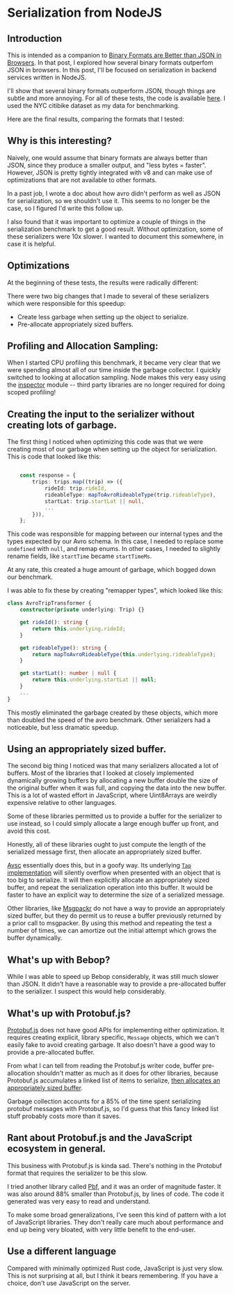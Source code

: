 <head>
    <title> Serialization From NodeJS </title>
    <script src="https://cdn.jsdelivr.net/npm/chart.js"></script>
    <script type="text/javascript">
    // Final Serialize Duration
    // Serializer	Avg (ms)
    // ------------------------
    // json      	1440.67
    // msgpack   	713.00
    // cbor      	716.65
    // proto     	5532.67
    // avro      	586.67
    // bebop     	2700.67
    // flatbuffers	3723.00
    // pbf       	563.33
    //
    // Unoptimized Serializer Duration
    // Serializer	Avg (ms)
    // ------------------------
    // json      	1415.33
    // msgpack   	910.67
    // cbor      	1335.67
    // proto     	5582.33
    // avro      	5443.33
    // bebop     	12351.00
    // flatbuffers	3674.00
    const serializationStats = [
      {"name":"json","rustSerializeDuration":458, "finalSerializeDuration": 1440.67, "unoptimizedSerializeDuration": 1415.33 },
      {"name":"protobuf.js","rustSerializeDuration":281, "finalSerializeDuration": 5532.67, "unoptimizedSerializeDuration": 5582.33 },
      {"name":"pbf","rustSerializeDuration":281, "finalSerializeDuration": 563.33, "unoptimizedSerializeDuration": 563.33 },
      {"name":"msgpack","rustSerializeDuration":287, "finalSerializeDuration": 713.00, "unoptimizedSerializeDuration": 910.67 },
      {"name":"cbor","rustSerializeDuration":331, "finalSerializeDuration": 716.65, "unoptimizedSerializeDuration": 1335.67 },
      {"name":"bebop","rustSerializeDuration":190, "finalSerializeDuration": 2700.67, "unoptimizedSerializeDuration": 12351.00 },
      {"name":"avro","rustSerializeDuration":321, "finalSerializeDuration": 586.67, "unoptimizedSerializeDuration": 5443.33 },
    ];
    function createFinalResultsChart() {
      const ctx = document.getElementById('finalResultsChart').getContext('2d');
      const sortedStats = [...serializationStats].sort((a, b) => a.finalSerializeDuration - b.finalSerializeDuration);
      new Chart(ctx, {
        type: 'bar',
        data: {
          labels: sortedStats.map(stat => stat.name),
          datasets: [{
            label: 'Final Serialization Duration (ms)',
            data: sortedStats.map(stat => stat.finalSerializeDuration),
            backgroundColor: 'rgba(54, 162, 235, 0.8)',
            borderColor: 'rgba(54, 162, 235, 1)',
            borderWidth: 1
          }]
        },
        options: {
          responsive: true,
          scales: {
            y: {
              beginAtZero: true,
              title: {
                display: true,
                text: 'Duration (ms)'
              }
            }
          },
          plugins: {
            title: {
              display: true,
              text: 'Final Serialization Performance Comparison'
            }
          }
        }
      });
    }
    function createPreOptimizationChart() {
      const ctx = document.getElementById('preOptimizationChart').getContext('2d');
      const formats = ['msgpack', 'cbor', 'bebop', 'avro'];
      const filteredStats = serializationStats.filter(stat => formats.includes(stat.name));
      new Chart(ctx, {
        type: 'bar',
        data: {
          labels: filteredStats.map(stat => stat.name),
          datasets: [{
            label: 'Unoptimized Duration (ms)',
            data: filteredStats.map(stat => stat.unoptimizedSerializeDuration),
            backgroundColor: 'rgba(255, 99, 132, 0.8)',
            borderColor: 'rgba(255, 99, 132, 1)',
            borderWidth: 1
          }, {
            label: 'Final Optimized Duration (ms)',
            data: filteredStats.map(stat => stat.finalSerializeDuration),
            backgroundColor: 'rgba(75, 192, 192, 0.8)',
            borderColor: 'rgba(75, 192, 192, 1)',
            borderWidth: 1
          }]
        },
        options: {
          responsive: true,
          scales: {
            y: {
              beginAtZero: true,
              title: {
                display: true,
                text: 'Duration (ms)'
              }
            }
          },
          plugins: {
            title: {
              display: true,
              text: 'Pre-Optimization vs Post-Optimization Comparison'
            }
          }
        }
      });
    }
    function createBebopChart() {
      const ctx = document.getElementById('bebopChart').getContext('2d');
      const bebopStat = serializationStats.find(stat => stat.name === 'bebop');
      const jsonStat = serializationStats.find(stat => stat.name === 'json');
      new Chart(ctx, {
        type: 'bar',
        data: {
          labels: ['Bebop Pre-Optimize', 'Bebop Optimized', 'JSON'],
          datasets: [{
            label: 'Serialization Duration (ms)',
            data: [bebopStat.unoptimizedSerializeDuration, bebopStat.finalSerializeDuration, jsonStat.finalSerializeDuration],
            backgroundColor: [
              'rgba(255, 99, 132, 0.8)',
              'rgba(75, 192, 192, 0.8)',
              'rgba(255, 206, 86, 0.8)'
            ],
            borderColor: [
              'rgba(255, 99, 132, 1)',
              'rgba(75, 192, 192, 1)',
              'rgba(255, 206, 86, 1)'
            ],
            borderWidth: 1
          }]
        },
        options: {
          responsive: true,
          scales: {
            y: {
              beginAtZero: true,
              title: {
                display: true,
                text: 'Duration (ms)'
              }
            }
          },
          plugins: {
            title: {
              display: true,
              text: 'Bebop Performance: Pre-Optimize vs Optimized vs JSON'
            }
          }
        }
      });
    }
    function createProtobufChart() {
      const ctx = document.getElementById('protobufChart').getContext('2d');
      const protobufStat = serializationStats.find(stat => stat.name === 'protobuf.js');
      const pbfStat = serializationStats.find(stat => stat.name === 'pbf');
      new Chart(ctx, {
        type: 'bar',
        data: {
          labels: ['Protobuf.js (Optimized)', 'Pbf (Optimized)'],
          datasets: [{
            label: 'Serialization Duration (ms)',
            data: [protobufStat.finalSerializeDuration, pbfStat.finalSerializeDuration],
            backgroundColor: [
              'rgba(153, 102, 255, 0.8)',
              'rgba(255, 159, 64, 0.8)'
            ],
            borderColor: [
              'rgba(153, 102, 255, 1)',
              'rgba(255, 159, 64, 1)'
            ],
            borderWidth: 1
          }]
        },
        options: {
          responsive: true,
          scales: {
            y: {
              beginAtZero: true,
              title: {
                display: true,
                text: 'Duration (ms)'
              }
            }
          },
          plugins: {
            title: {
              display: true,
              text: 'Protobuf.js vs Pbf Performance Comparison'
            }
          }
        }
      });
    }
    function createRustChart() {
      const ctx = document.getElementById('rustChart').getContext('2d');
      const sortedStats = [...serializationStats].sort((a, b) => a.rustSerializeDuration - b.rustSerializeDuration);
      new Chart(ctx, {
        type: 'bar',
        data: {
          labels: sortedStats.map(stat => stat.name),
          datasets: [{
            label: 'Rust Implementation (ms)',
            data: sortedStats.map(stat => stat.rustSerializeDuration),
            backgroundColor: 'rgba(255, 99, 132, 0.8)',
            borderColor: 'rgba(255, 99, 132, 1)',
            borderWidth: 1
          }, {
            label: 'JavaScript Optimized (ms)',
            data: sortedStats.map(stat => stat.finalSerializeDuration),
            backgroundColor: 'rgba(54, 162, 235, 0.8)',
            borderColor: 'rgba(54, 162, 235, 1)',
            borderWidth: 1
          }]
        },
        options: {
          responsive: true,
          scales: {
            y: {
              beginAtZero: true,
              title: {
                display: true,
                text: 'Duration (ms)'
              }
            }
          },
          plugins: {
            title: {
              display: true,
              text: 'Rust vs JavaScript Optimized Performance'
            }
          }
        }
      });
    }
    document.addEventListener('DOMContentLoaded', function() {
      createFinalResultsChart();
      createPreOptimizationChart();
      createBebopChart();
      createProtobufChart();
      createRustChart();
    });
    </script>
</head>


# Serialization from NodeJS

## Introduction

This is intended as a companion to [Binary Formats are Better than JSON in
Browsers](binary_formats_are_better_than_json_in_browsers.html). In that post, I
explored how several binary formats outperfom JSON in browsers. In this post,
I'll be focused on serialization in backend services written in NodeJS.

I'll show that several binary formats outperform JSON, though things are subtle
and more annoying. For all of these tests, the code is available
[here](https://github.com/adamfaulkner/serialization_from_nodejs). I used the
NYC citibike dataset as my data for benchmarking.

Here are the final results, comparing the formats that I tested:

<div id="finalResults">
<canvas id="finalResultsChart" width="400" height="200"></canvas>
</div>

## Why is this interesting?

Naively, one would assume that binary formats are always better than JSON, since
they produce a smaller output, and "less bytes = faster". However, JSON is
pretty tightly integrated with v8 and can make use of optimizations that are not
available to other formats.

In a past job, I wrote a doc about how avro didn't perform as well as JSON for
serialization, so we shouldn't use it. This seems to no longer be the case, so I
figured I'd write this follow up.

I also found that it was important to optimize a couple of things in the
serialization benchmark to get a good result. Without optimization, some of
these serializers were 10x slower. I wanted to document this somewhere, in case
it is helpful.

## Optimizations

At the beginning of these tests, the results were radically different:
<div id="preOptimizationComparisons">
<canvas id="preOptimizationChart" width="400" height="200"></canvas>
</div>

There were two big changes that I made to several of these serializers which were responsible for this speedup:

- Create less garbage when setting up the object to serialize.
- Pre-allocate appropriately sized buffers.

## Profiling and Allocation Sampling:

When I started CPU profiling this benchmark, it became very clear that we were
spending almost all of our time inside the garbage collector. I quickly switched
to looking at allocation sampling. Node makes this very easy using the
[inspector](https://nodejs.org/api/inspector.html) module -- third party
libraries are no longer required for doing scoped profiling!

## Creating the input to the serializer without creating lots of garbage.

The first thing I noticed when optimizing this code was that we were creating
most of our garbage when setting up the object for serialization. This is code
that looked like this:

```typescript

	const response = {
		trips: trips.map((trip) => ({
			rideId: trip.rideId,
			rideableType: mapToAvroRideableType(trip.rideableType),
			startLat: trip.startLat || null,
			...
		})),
	};

```

This code was responsible for mapping between our internal types and the types
expected by our Avro schema. In this case, I needed to replace some `undefined`
with `null`, and remap enums. In other cases, I needed to slightly rename
fields, like `startTime` became `startTimeMs`.

At any rate, this created a huge amount of garbage, which bogged down our benchmark.

I was able to fix these by creating "remapper types", which looked like this:

```typescript
class AvroTripTransformer {
	constructor(private underlying: Trip) {}

	get rideId(): string {
		return this.underlying.rideId;
	}

	get rideableType(): string {
		return mapToAvroRideableType(this.underlying.rideableType);
	}

	get startLat(): number | null {
		return this.underlying.startLat || null;
	}
	...
}
```

This mostly eliminated the garbage created by these objects, which more than
doubled the speed of the avro benchmark. Other serializers had a noticeable, but
less dramatic speedup.

## Using an appropriately sized buffer.

The second big thing I noticed was that many serializers allocated a lot of
buffers. Most of the libraries that I looked at closely implemented dynamically
growing buffers by allocating a new buffer double the size of the original
buffer when it was full, and copying the data into the new buffer. This is a lot
of wasted effort in JavaScript, where Uint8Arrays are weirdly expensive relative
to other languages.

Some of these libraries permitted us to provide a buffer for the serializer to
use instead, so I could simply allocate a large enough buffer up front, and
avoid this cost.

Honestly, all of these libraries ought to just compute the length of the
serialized message first, then allocate an appropriately sized buffer.

[Avsc](https://github.com/mtth/avsc/tree/master) essentially does this, but in a
goofy way. Its underlying [`Tap`
implementation](https://github.com/mtth/avsc/blob/91d653f72906102448a059cb81692177bb678f52/lib/utils.js#L518-L525)
will silently overflow when presented with an object that is too big to
serialize. It will then explicitly allocate an appropriately sized buffer, and
repeat the serialization operation into this buffer. It would be faster to have
an explicit way to determine the size of a serialized message.

Other libraries, like [Msgpackr](https://github.com/kriszyp/msgpackr) do not
have a way to provide an appropriately sized buffer, but they do permit us to
reuse a buffer previously returned by a prior call to msgpacker. By using this
method and repeating the test a number of times, we can amortize out the initial
attempt which grows the buffer dynamically.

## What's up with Bebop?

<div id="bebopPreOptimizeVsOptimizeVsJSON">
<canvas id="bebopChart" width="400" height="200"></canvas>
</div>

While I was able to speed up Bebop considerably, it was still much slower than
JSON. It didn't have a reasonable way to provide a pre-allocated buffer to the
serializer. I suspect this would help considerably.

## What's up with Protobuf.js?

[Protobuf.js](https://github.com/protobufjs/protobuf.js) does not have good APIs
for implementing either optimization. It requires creating explicit, library
specific, `Message` objects, which we can't easily fake to avoid creating
garbage. It also doesn't have a good way to provide a pre-allocated buffer.

From what I can tell from reading the Protobuf.js writer code, buffer
pre-allocation shouldn't matter as much as it does for other libraries, because
Protobuf.js accumulates a linked list of items to serialize, [then allocates an
appropriately sized
buffer](https://github.com/protobufjs/protobuf.js/blob/f42297b29d15c8e0382744a83f5147a1aa978f42/src/writer.js#L448-L459).

Garbage collection accounts for a 85% of the time spent serializing protobuf
messages with Protobuf.js, so I'd guess that this fancy linked list stuff
probably costs more than it saves.

## Rant about Protobuf.js and the JavaScript ecosystem in general.

This business with Protobuf.js is kinda sad. There's nothing in the Protobuf
format that requires the serializer to be this slow.

I tried another library called [Pbf](https://github.com/mapbox/pbf), and it was
an order of magnitude faster. It was also around 88% smaller than Protobuf.js,
by lines of code. The code it generated was very easy to read and understand.

<div id="protobufVsPbf">
<canvas id="protobufChart" width="400" height="200"></canvas>
</div>

To make some broad generalizations, I've seen this kind of pattern with a lot of
JavaScript libraries. They don't really care much about performance and end up
being very bloated, with very little benefit to the end-user.

## Use a different language

Compared with minimally optimized Rust code, JavaScript is just very slow. This
is not surprising at all, but I think it bears remembering. If you have a
choice, don't use JavaScript on the server.

<div id="rustVsOptimized">
<canvas id="rustChart" width="400" height="200"></canvas>
</div>
